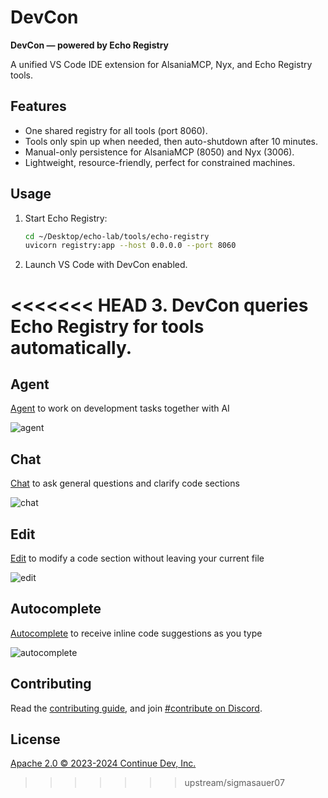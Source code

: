 <!--
    DevCon Documentation

    This repository contains Echo DevCon, a unified VS Code IDE extension powered by Echo Registry.
    It provides seamless integration for AlsaniaMCP, Nyx, and Echo Registry tools, enabling efficient development workflows.
    Key features include a shared registry, on-demand tool activation, auto-shutdown for resource management, and manual persistence options.
    Designed for lightweight operation on constrained machines.

    For setup and usage instructions, refer to the sections below.
-->

# DevCon

**DevCon — powered by Echo Registry**

A unified VS Code IDE extension for AlsaniaMCP, Nyx, and Echo Registry tools.

## Features

- One shared registry for all tools (port 8060).
- Tools only spin up when needed, then auto-shutdown after 10 minutes.
- Manual-only persistence for AlsaniaMCP (8050) and Nyx (3006).
- Lightweight, resource-friendly, perfect for constrained machines.

## Usage

1. Start Echo Registry:

   ```bash
   cd ~/Desktop/echo-lab/tools/echo-registry
   uvicorn registry:app --host 0.0.0.0 --port 8060
   ```

2. Launch VS Code with DevCon enabled.

<<<<<<< HEAD
3. DevCon queries Echo Registry for tools automatically.
=======
## Agent

[Agent](https://docs.continue.dev/features/agent/quick-start) to work on development tasks together with AI

![agent](docs/images/agent.gif)

## Chat

[Chat](https://docs.continue.dev/features/chat/quick-start) to ask general questions and clarify code sections

![chat](docs/images/chat.gif)

## Edit

[Edit](https://docs.continue.dev/features/edit/quick-start) to modify a code section without leaving your current file

![edit](docs/images/edit.gif)

## Autocomplete

[Autocomplete](https://docs.continue.dev/features/autocomplete/quick-start) to receive inline code suggestions as you type

![autocomplete](docs/images/autocomplete.gif)

</div>

## Contributing

Read the [contributing guide](https://github.com/continuedev/continue/blob/main/CONTRIBUTING.md), and
join [#contribute on Discord](https://discord.gg/vapESyrFmJ).

## License

[Apache 2.0 © 2023-2024 Continue Dev, Inc.](./LICENSE)
>>>>>>> upstream/sigmasauer07
